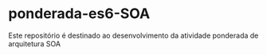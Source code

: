 # ponderada-es6-SOA
Este repositório é destinado ao desenvolvimento da atividade ponderada de arquitetura SOA
